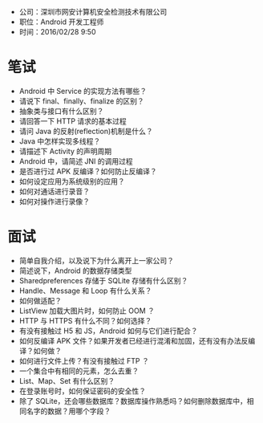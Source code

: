 - 公司：深圳市网安计算机安全检测技术有限公司
- 职位：Android 开发工程师
- 时间：2016/02/28 9:50

# 笔试
- Android 中 Service 的实现方法有哪些？
- 请说下 final、finally、finalize 的区别？
- 抽象类与接口有什么区别？
- 请回答一下 HTTP 请求的基本过程
- 请问 Java 的反射(reflection)机制是什么？
- Java 中怎样实现多线程？
- 请描述下 Activity 的声明周期
- Android 中，请简述 JNI 的调用过程
- 是否进行过 APK 反编译？如何防止反编译？
- 如何设定应用为系统级别的应用？
- 如何对通话进行录音？
- 如何对操作进行录像？

# 面试
- 简单自我介绍，以及说下为什么离开上一家公司？
- 简述说下，Android 的数据存储类型
- Sharedpreferences 存储于 SQLite 存储有什么区别？
- Handle、Message 和 Loop 有什么关系？
- 如何做适配？
- ListView 加载大图片时，如何防止 OOM ？
- HTTP 与 HTTPS 有什么不同？如何选择？
- 有没有接触过 H5 和 JS，Android 如何与它们进行配合？
- 如何反编译 APK 文件？如果开发者已经进行混淆和加固，还有没有办法反编译？如何做？
- 如何进行文件上传？有没有接触过 FTP ？
- 一个集合中有相同的元素，怎么去重？
- List、Map、Set 有什么区别？
- 在登录账号时，如何保证密码的安全性？
- 除了 SQLite，还会哪些数据库？数据库操作熟悉吗？如何删除数据库中，相同名字的数据？用哪个字段？